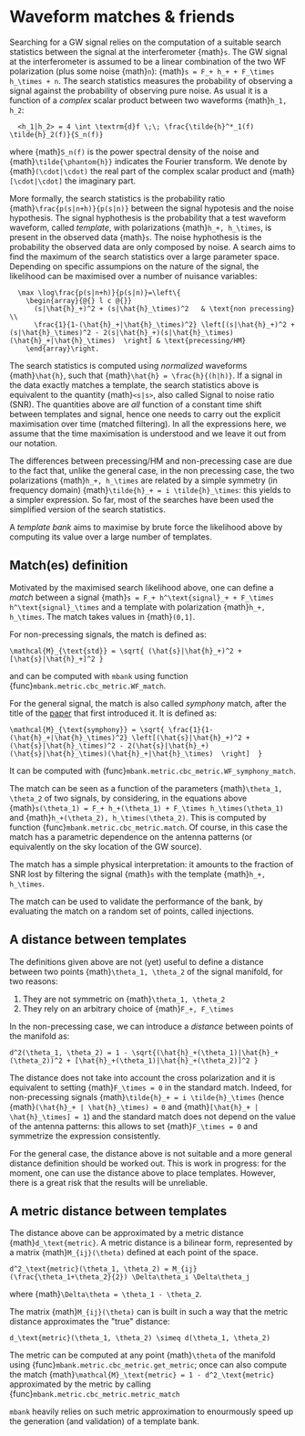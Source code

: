Waveform matches & friends
==========================

Searching for a GW signal relies on the computation of a suitable search statistics between the signal at the interferometer {math}`s`.
The GW signal at the interferometer is assumed to be a linear combination of the two WF polarization (plus some noise {math}`n`): {math}`s = F_+ h_+ + F_\times h_\times + n`. The search statistics measures the probability of observing a signal against the probability of observing pure noise. 
As usual it is a function of a _complex_ scalar product between two waveforms {math}`h_1, h_2`:

```{math}
  <h_1|h_2> = 4 \int \textrm{d}f \;\; \frac{\tilde{h}^*_1(f) \tilde{h}_2(f)}{S_n(f)}
```
where {math}`S_n(f)` is the power spectral density of the noise and {math}`\tilde{\phantom{h}}` indicates the Fourier transform. We denote by {math}`(\cdot|\cdot)` the real part of the complex scalar product and {math}`[\cdot|\cdot]` the imaginary part.

More formally, the search statistics is the probability ratio {math}`\frac{p(s|n+h)}{p(s|n)}` between the signal hypotesis and the noise hypothesis. The signal hyphothesis is the probability that a test waveform waveform, called _template_, with polarizations {math}`h_+, h_\times`, is present in the observed data {math}`s`. The noise hyphothesis is the probability the observed data are only composed by noise.
A search aims to find the maximum of the search statistics over a large parameter space. Depending on specific assumpions on the nature of the signal, the likelihood can be maximised over a number of nuisance variables:

```{math}
  \max \log\frac{p(s|n+h)}{p(s|n)}=\left\{
    \begin{array}{@{} l c @{}}
      (s|\hat{h}_+)^2 + (s|\hat{h}_\times)^2   & \text{non precessing} \\
      \frac{1}{1-(\hat{h}_+|\hat{h}_\times)^2} \left[(s|\hat{h}_+)^2 + (s|\hat{h}_\times)^2 - 2(s|\hat{h}_+)(s|\hat{h}_\times)(\hat{h}_+|\hat{h}_\times)  \right] & \text{precessing/HM}
    \end{array}\right.
```

The search statistics is computed using _normalized_ waveforms {math}`\hat{h}`, such that {math}`\hat{h} = \frac{h}{(h|h)}`. If a signal in the data exactly matches a template, the search statistics above is equivalent to the quantity {math}`<s|s>`, also called Signal to noise ratio (SNR).
The quantities above are _all_ function of a constant time shift between templates and signal, hence one needs to carry out the explicit maximisation over time (matched filtering). In all the expressions here, we assume that the time maximisation is understood and we leave it out from our notation.


The differences between precessing/HM and non-precessing case are due to the fact that, unlike the general case, in the non precessing case, the two polarizations {math}`h_+, h_\times` are related by a simple symmetry (in frequency domain) {math}`\tilde{h}_+ = i \tilde{h}_\times`: this yields to a simpler expression. So far, most of the searches have been used the simplified version of the search statistics.

A _template bank_ aims to maximise by brute force the likelihood above by computing its value over a large number of templates.

## Match(es) definition

Motivated by the maximised search likelihood above, one can define a _match_ between a signal {math}`s = F_+ h^\text{signal}_+ + F_\times h^\text{signal}_\times` and a template with polarization {math}`h_+, h_\times`.
The match takes values in {math}`(0,1]`.

For non-precessing signals, the match is defined as:

```{math}
\mathcal{M}_{\text{std}} = \sqrt{ (\hat{s}|\hat{h}_+)^2 + [\hat{s}|\hat{h}_+]^2 } 
```
and can be computed with `mbank` using function {func}`mbank.metric.cbc_metric.WF_match`.

For the general signal, the match is also called _symphony_ match, after the title of the [paper](https://arxiv.org/abs/1709.09181) that first introduced it. It is defined as:

```{math}
\mathcal{M}_{\text{symphony}} = \sqrt{ \frac{1}{1-(\hat{h}_+|\hat{h}_\times)^2} \left[(\hat{s}|\hat{h}_+)^2 + (\hat{s}|\hat{h}_\times)^2 - 2(\hat{s}|\hat{h}_+)(\hat{s}|\hat{h}_\times)(\hat{h}_+|\hat{h}_\times)  \right]  }
```
It can be computed with {func}`mbank.metric.cbc_metric.WF_symphony_match`.

The match can be seen as a function of the parameters {math}`\theta_1, \theta_2` of two signals, by considering, in the equations above {math}`s(\theta_1) = F_+ h_+(\theta_1) + F_\times h_\times(\theta_1)` and {math}`h_+(\theta_2), h_\times(\theta_2)`.
This is computed by function {func}`mbank.metric.cbc_metric.match`. Of course, in this case the match has a parametric dependence on the antenna patterns (or equivalently on the sky location of the GW source).


The match has a simple physical interpretation: it amounts to the fraction of SNR lost by filtering the signal {math}`s` with the template {math}`h_+, h_\times`.

The match can be used to validate the performance of the bank, by evaluating the match on a random set of points, called injections.

## A distance between templates

The definitions given above are not (yet) useful to define a distance between two points {math}`\theta_1, \theta_2` of the signal manifold, for two reasons:

1. They are not symmetric on {math}`\theta_1, \theta_2`
2. They rely on an arbitrary choice of {math}`F_+, F_\times`

In the non-precessing case, we can introduce a _distance_ between points of the manifold as:

```{math}
d^2(\theta_1, \theta_2) = 1 - \sqrt{(\hat{h}_+(\theta_1)|\hat{h}_+(\theta_2))^2 + [\hat{h}_+(\theta_1)|\hat{h}_+(\theta_2)]^2 }
```

The distance does not take into account the cross polarization and it is equivalent to setting {math}`F_\times = 0` in the standard match.
Indeed, for non-precessing signals {math}`\tilde{h}_+ = i \tilde{h}_\times` (hence {math}`(\hat{h}_+ | \hat{h}_\times) = 0` and {math}`[\hat{h}_+ | \hat{h}_\times] = 1`) and the standard match does not depend on the value of the antenna patterns: this allows to set {math}`F_\times = 0` and symmetrize the expression consistently.

For the general case, the distance above is not suitable and a more general distance definition should be worked out. This is work in progress: for the moment, one can use the distance above to place templates. However, there is a great risk that the results will be unreliable.

## A metric distance between templates

The distance above can be approximated by a metric distance {math}`d_\text{metric}`. A metric distance is a bilinear form, represented by a matrix  {math}`M_{ij}(\theta)` defined at each point of the space.

```{math}
d^2_\text{metric}(\theta_1, \theta_2) = M_{ij}(\frac{\theta_1+\theta_2}{2}) \Delta\theta_i \Delta\theta_j
```
where {math}`\Delta\theta = \theta_1 - \theta_2`.

The matrix {math}`M_{ij}(\theta)` can is built in such a way that the metric distance approximates the "true" distance:

```{math}
d_\text{metric}(\theta_1, \theta_2) \simeq d(\theta_1, \theta_2)
```

The metric can be computed at any point {math}`\theta` of the manifold using {func}`mbank.metric.cbc_metric.get_metric`; once can also compute the match {math}`\mathcal{M}_\text{metric} = 1 - d^2_\text{metric}` approximated by the metric by calling {func}`mbank.metric.cbc_metric.metric_match`

`mbank` heavily relies on such metric approximation to enourmously speed up the generation (and validation) of a template bank. 

























